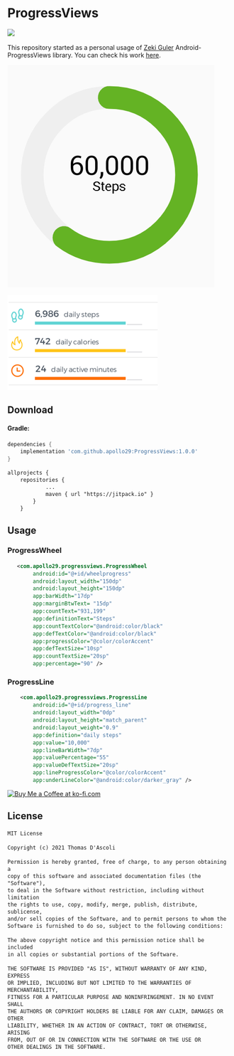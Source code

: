# ProgressViews
[![](https://jitpack.io/v/apollo29/ProgressViews.svg)](https://jitpack.io/#apollo29/ProgressViews)

This repository started as a personal usage of [Zeki Guler](https://github.com/zekapp) Android-ProgressViews library. You can check his work [here](https://github.com/zekapp/Android-ProgressViews).

![Check Diagram](art/pic-1.png)

![Check Diagram](art/pic-2.png)

## Download

#### Gradle:

```groovy
dependencies {
    implementation 'com.github.apollo29:ProgressViews:1.0.0'
}
```
```
allprojects {
    repositories {
            ...
            maven { url "https://jitpack.io" }
        }
    }
```

## Usage
    
### ProgressWheel

```xml
   <com.apollo29.progressviews.ProgressWheel
        android:id="@+id/wheelprogress"
        android:layout_width="150dp"
        android:layout_height="150dp"
        app:barWidth="17dp"
        app:marginBtwText= "15dp"
        app:countText="931,199"
        app:definitionText="Steps"
        app:countTextColor="@android:color/black"
        app:defTextColor="@android:color/black"
        app:progressColor="@color/colorAccent"
        app:defTextSize="10sp"
        app:countTextSize="20sp"
        app:percentage="90" />
```
            
### ProgressLine

```xml
    <com.apollo29.progressviews.ProgressLine
        android:id="@+id/progress_line"
        android:layout_width="0dp"
        android:layout_height="match_parent"
        android:layout_weight="0.9"
        app:definition="daily steps"
        app:value="10,000"
        app:lineBarWidth="7dp"
        app:valuePercentage="55"
        app:valueDefTextSize="20sp"
        app:lineProgressColor="@color/colorAccent"
        app:underLineColor="@android:color/darker_gray" />
```

<a href='https://ko-fi.com/H2H32EWM1' target='_blank'><img height='36' style='border:0px;height:36px;' src='https://cdn.ko-fi.com/cdn/kofi1.png?v=2' border='0' alt='Buy Me a Coffee at ko-fi.com' /></a>

## License

	MIT License

	Copyright (c) 2021 Thomas D'Ascoli

	Permission is hereby granted, free of charge, to any person obtaining a 
	copy of this software and associated documentation files (the "Software"), 
	to deal in the Software without restriction, including without limitation 
	the rights to use, copy, modify, merge, publish, distribute, sublicense, 
	and/or sell copies of the Software, and to permit persons to whom the 
	Software is furnished to do so, subject to the following conditions:

	The above copyright notice and this permission notice shall be included 
	in all copies or substantial portions of the Software.

	THE SOFTWARE IS PROVIDED "AS IS", WITHOUT WARRANTY OF ANY KIND, EXPRESS
	OR IMPLIED, INCLUDING BUT NOT LIMITED TO THE WARRANTIES OF MERCHANTABILITY,
	FITNESS FOR A PARTICULAR PURPOSE AND NONINFRINGEMENT. IN NO EVENT SHALL
	THE AUTHORS OR COPYRIGHT HOLDERS BE LIABLE FOR ANY CLAIM, DAMAGES OR OTHER
	LIABILITY, WHETHER IN AN ACTION OF CONTRACT, TORT OR OTHERWISE, ARISING 
	FROM, OUT OF OR IN CONNECTION WITH THE SOFTWARE OR THE USE OR 
	OTHER DEALINGS IN THE SOFTWARE.